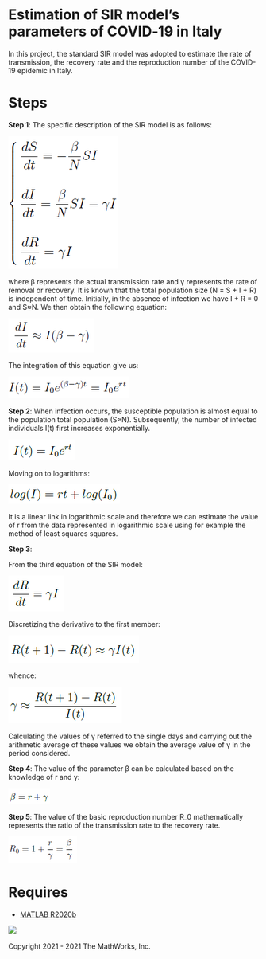 # Estimation of SIR model’s parameters of COVID‑19 in Italy
In this project, the standard SIR model was adopted to estimate the rate of transmission, the recovery rate and the reproduction number of the COVID-19 epidemic in Italy.

# Steps
**Step 1**:
The specific description of the SIR model is as follows:

![SIR model1](/images/sir_model.png)

where β represents the actual transmission rate and γ represents the rate of removal or recovery. It is known that the total population size (N = S + I + R) is independent of time. Initially, in the absence of infection we have I + R = 0 and S≈N. We then obtain the following equation:

![SIR model2](/images/eq1.png)

The integration of this equation give us:

![SIR model3](/images/eq2.png)

**Step 2**:
When infection occurs, the susceptible population is almost equal to the population total population (S≈N). Subsequently, the number of infected individuals I(t) first increases exponentially.

![SIR model4](/images/eq3.png)

Moving on to logarithms:

![SIR model5](/images/eq4.png)

It is a linear link in logarithmic scale and therefore we can estimate the value of r from the data represented in logarithmic scale using for example the method of least squares squares.

**Step 3**:

From the third equation of the SIR model:

![SIR model6](/images/eq5.png)

Discretizing the derivative to the first member:

![SIR model7](/images/eq6.png)

whence:

![SIR model8](/images/eq7.png)

Calculating the values of γ referred to the single days and carrying out the arithmetic average of these values we obtain the average value of γ in the period considered.

**Step 4**:
The value of the parameter β can be calculated based on the knowledge of r and γ:

![eq8](/images/eq8.png)

**Step 5**:
The value of the basic reproduction number R_0 mathematically represents the ratio of the transmission rate to the recovery rate.

![eq9](/images/eq9.png)
 





# Requires
- [MATLAB R2020b](https://www.mathworks.com/products/matlab.html)

[![](https://www.mathworks.com/matlabcentral/images/matlab-file-exchange.svg)](#)


Copyright 2021 - 2021 The MathWorks, Inc.
